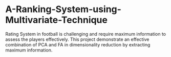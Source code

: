 # A-Ranking-System-using-Multivariate-Technique
Rating System in football is challenging and require maximum information to assess the players effectively. This project demonstrate an effective combination of PCA and FA in dimensionality reduction by extracting maximum information.
